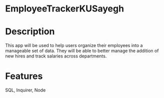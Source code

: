 # EmployeeTrackerKUSayegh

# Description
This app will be used to help users organize their employees into a manageable set of data.  They will be able to better manage the addition of new hires and track salaries across departments.

# Features
SQL, Inquirer, Node
